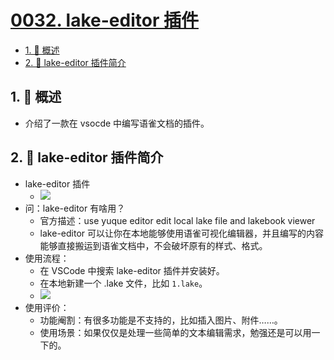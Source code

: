 # [0032. lake-editor 插件](https://github.com/Tdahuyou/TNotes.vscode/tree/main/notes/0032.%20lake-editor%20%E6%8F%92%E4%BB%B6)

<!-- region:toc -->

- [1. 📝 概述](#1--概述)
- [2. 📒 lake-editor 插件简介](#2--lake-editor-插件简介)

<!-- endregion:toc -->

## 1. 📝 概述

- 介绍了一款在 vsocde 中编写语雀文档的插件。

## 2. 📒 lake-editor 插件简介

- lake-editor 插件
  - ![](https://cdn.jsdelivr.net/gh/tnotesjs/imgs@main/2024-11-17-22-15-01.png)
- 问：lake-editor 有啥用？
  - 官方描述：use yuque editor edit local lake file and lakebook viewer
  - lake-editor 可以让你在本地能够使用语雀可视化编辑器，并且编写的内容能够直接搬运到语雀文档中，不会破坏原有的样式、格式。
- 使用流程：
  - 在 VSCode 中搜索 lake-editor 插件并安装好。
  - 在本地新建一个 .lake 文件，比如 `1.lake`。
  - ![](https://cdn.jsdelivr.net/gh/tnotesjs/imgs@main/2024-11-17-22-16-24.png)
- 使用评价：
  - 功能阉割：有很多功能是不支持的，比如插入图片、附件……。
  - 使用场景：如果仅仅是处理一些简单的文本编辑需求，勉强还是可以用一下的。

